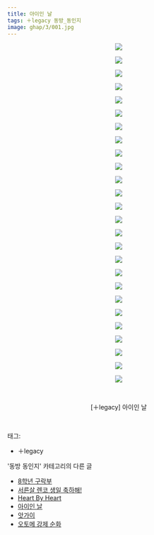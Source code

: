 ```yaml
---
title: 아이인 날
tags: ＋legacy 동방_동인지
image: ghap/3/001.jpg
---
```

<div class="article">
<p style="text-align: center; clear: none; float: none;"><img src="{{ site.nasurl }}/ghap/3/001.jpg"/></p>
<p style="text-align: center; clear: none; float: none;"><img src="{{ site.nasurl }}/ghap/3/002.jpg"/></p>
<p style="text-align: center; clear: none; float: none;"><img src="{{ site.nasurl }}/ghap/3/003.jpg"/></p>
<p style="text-align: center; clear: none; float: none;"><img src="{{ site.nasurl }}/ghap/3/004.jpg"/></p>
<p style="text-align: center; clear: none; float: none;"><img src="{{ site.nasurl }}/ghap/3/005.jpg"/></p>
<p style="text-align: center; clear: none; float: none;"><img src="{{ site.nasurl }}/ghap/3/006.jpg"/></p>
<p style="text-align: center; clear: none; float: none;"><img src="{{ site.nasurl }}/ghap/3/007.jpg"/></p>
<p style="text-align: center; clear: none; float: none;"><img src="{{ site.nasurl }}/ghap/3/008.jpg"/></p>
<p style="text-align: center; clear: none; float: none;"><img src="{{ site.nasurl }}/ghap/3/009.jpg"/></p>
<p style="text-align: center; clear: none; float: none;"><img src="{{ site.nasurl }}/ghap/3/010.jpg"/></p>
<p style="text-align: center; clear: none; float: none;"><img src="{{ site.nasurl }}/ghap/3/011.jpg"/></p>
<p style="text-align: center; clear: none; float: none;"><img src="{{ site.nasurl }}/ghap/3/012.jpg"/></p>
<p style="text-align: center; clear: none; float: none;"><img src="{{ site.nasurl }}/ghap/3/013.jpg"/></p>
<p style="text-align: center; clear: none; float: none;"><img src="{{ site.nasurl }}/ghap/3/014.jpg"/></p>
<p style="text-align: center; clear: none; float: none;"><img src="{{ site.nasurl }}/ghap/3/015.jpg"/></p>
<p style="text-align: center; clear: none; float: none;"><img src="{{ site.nasurl }}/ghap/3/016.jpg"/></p>
<p style="text-align: center; clear: none; float: none;"><img src="{{ site.nasurl }}/ghap/3/017.jpg"/></p>
<p style="text-align: center; clear: none; float: none;"><img src="{{ site.nasurl }}/ghap/3/018.jpg"/></p>
<p style="text-align: center; clear: none; float: none;"><img src="{{ site.nasurl }}/ghap/3/019.jpg"/></p>
<p style="text-align: center; clear: none; float: none;"><img src="{{ site.nasurl }}/ghap/3/020.jpg"/></p>
<p style="text-align: center; clear: none; float: none;"><img src="{{ site.nasurl }}/ghap/3/021.jpg"/></p>
<p style="text-align: center; clear: none; float: none;"><img src="{{ site.nasurl }}/ghap/3/022.jpg"/></p>
<p style="text-align: center; clear: none; float: none;"><img src="{{ site.nasurl }}/ghap/3/023.jpg"/></p>
<p style="text-align: center; clear: none; float: none;"><img src="{{ site.nasurl }}/ghap/3/024.jpg"/></p>
<p style="text-align: center; clear: none; float: none;"><img src="{{ site.nasurl }}/ghap/3/025.jpg"/></p>
<p style="text-align: center; clear: none; float: none;"><img src="{{ site.nasurl }}/ghap/3/026.jpg"/></p>
<p style="text-align: center; clear: none; float: none;"><br/></p>
<p style="text-align: center; clear: none; float: none;">[＋legacy] 아이인 날</p>
<p><br/></p>
</div><div class="tagTrail">
<p>태그: </p>
<ul>
<li>＋legacy</li>
</ul>
</div><div class="another">
<p>'동방 동인지' 카테고리의 다른 글</p>
<ul>
<li><a href="/2016-06-16-ghap_6">8학년 구락부</a></li>
<li><a href="/2016-06-16-ghap_5">서른살 렌코 생일 축하해!</a></li>
<li><a href="/2016-06-16-ghap_4">Heart By Heart</a></li>
<li><a href="/2016-06-16-ghap_3">아이인 날</a></li>
<li><a href="/2016-06-16-ghap_2">앗가이</a></li>
<li><a href="/2016-06-16-ghap_1">오토메 강제 순화</a></li>
</ul>
</div><div class="cb_module cb_fluid">
<div class="cb_wrt cb_profile">
</div><!-- commentList close -->
</div>